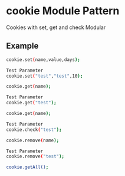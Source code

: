 # cookie Module Pattern

Cookies with set, get and check Modular

## Example

```sh
cookie.set(name,value,days);

Test Parameter
cookie.set("test","test",10);

cookie.get(name);

Test Parameter
cookie.get("test");

cookie.get(name);

Test Parameter
cookie.check("test");

cookie.remove(name);

Test Parameter
cookie.remove("test");

cookie.getAll();

```